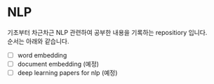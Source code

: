 # NLP

기초부터 차근차근 NLP 관련하여 공부한 내용을 기록하는 repositiory 입니다.<br>
순서는 아래와 같습니다.
- [ ] word embedding
- [ ] document embedding (예정)
- [ ] deep learning papers for nlp (예정)
